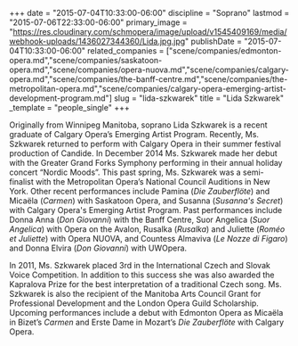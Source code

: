 +++
date = "2015-07-04T10:33:00-06:00"
discipline = "Soprano"
lastmod = "2015-07-06T22:33:00-06:00"
primary_image = "https://res.cloudinary.com/schmopera/image/upload/v1545409169/media/webhook-uploads/1436027344360/Lida.jpg.jpg"
publishDate = "2015-07-04T10:33:00-06:00"
related_companies = ["scene/companies/edmonton-opera.md","scene/companies/saskatoon-opera.md","scene/companies/opera-nuova.md","scene/companies/calgary-opera.md","scene/companies/the-banff-centre.md","scene/companies/the-metropolitan-opera.md","scene/companies/calgary-opera-emerging-artist-development-program.md"]
slug = "lida-szkwarek"
title = "Lida Szkwarek"
_template = "people_single"
+++

Originally from Winnipeg Manitoba, soprano Lida Szkwarek is a recent graduate of Calgary Opera’s Emerging Artist Program. Recently, Ms. Szkwarek returned to perform with Calgary Opera in their summer festival production of Candide. In December 2014 Ms. Szkwarek made her debut with the Greater Grand Forks Symphony performing in their annual holiday concert “Nordic Moods”. This past spring, Ms. Szkwarek was a semi- finalist with the Metropolitan Opera’s National Council Auditions in New York. Other recent performances include Pamina (*Die Zauberflöte*) and Micaëla (*Carmen*) with Saskatoon Opera, and Susanna (*Susanna's Secret*) with Calgary Opera's Emerging Artist Program. Past performances include Donna Anna (*Don Giovanni*) with the Banff Centre, Suor Angelica (*Suor Angelica*) with Opera on the Avalon, Rusalka (*Rusalka*) and Juliette (*Roméo et Juliette*) with Opera NUOVA, and Countess Almaviva (*Le Nozze di Figaro*) and Donna Elvira (*Don Giovanni*) with UWOpera. 

In 2011, Ms. Szkwarek placed 3rd in the International Czech and Slovak Voice Competition. In addition to this success she was also awarded the Kapralova Prize for the best interpretation of a traditional Czech song. Ms. Szkwarek is also the recipient of the Manitoba Arts Council Grant for Professional Development and the London Opera Guild Scholarship. Upcoming performances include a debut with Edmonton Opera as Micaëla in Bizet’s *Carmen* and Erste Dame in Mozart’s *Die Zauberflöte* with Calgary Opera.
